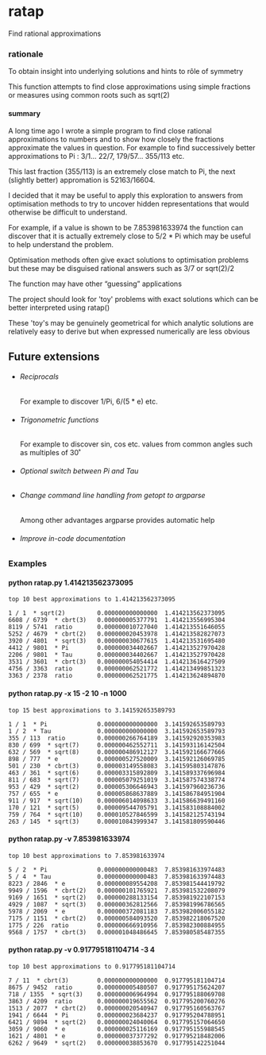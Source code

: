 # ratap

Find rational approximations

### rationale

To obtain insight into underlying solutions and hints to rôle
of symmetry

This function attempts to find close approximations using simple
fractions or measures using common roots such as sqrt(2)

#### summary

A long time ago I wrote a simple program to find close rational
approximations to numbers and to show how closely the fractions
approximate the values in question.  For example to find successively
better approximations to Pi : 3/1... 22/7, 179/57... 355/113 etc.

This last fraction (355/113) is an extremely close match to Pi, the
next (slightly better) appromation is 52163/16604.

I decided that it may be useful to apply this exploration to answers
from optimisation methods to try to uncover hidden representations
that would otherwise be difficult to understand. 

For example, if a value is shown to be 7.853981633974 the function can
discover that it is actually extremely close to 5/2 * Pi which may be
useful to help understand the problem.

Optimisation methods often give exact solutions to optimisation
problems but these may be disguised rational answers such as 3/7 or
sqrt(2)/2

The function may have other “guessing” applications

The project should look for 'toy' problems with exact solutions
which can be better interpreted using ratap()
 
These 'toy's may be genuinely geometrical for which analytic solutions
are relatively easy to derive but when expressed numerically are
less obvious

## Future extensions

* ###### Reciprocals

  For example to discover 1/Pi, 6/(5 * e) etc.

* ###### Trigonometric functions

  For example to discover sin, cos etc. values from common angles 
  such as multiples of 30˚
  
* ###### Optional switch between Pi and Tau

* ###### Change command line handling from getopt to argparse
  
  Among other advantages argparse provides automatic help

* ###### Improve in-code documentation


### Examples

#### python ratap.py 1.414213562373095
```
top 10 best approximations to 1.414213562373095

1 / 1  * sqrt(2)         0.000000000000000	1.414213562373095
6608 / 6739  * cbrt(3)   0.000000005377791	1.414213556995304
8119 / 5741  ratio       0.000000010727040	1.414213551646055
5252 / 4679  * cbrt(2)   0.000000020453978	1.414213582827073
3920 / 4801  * sqrt(3)   0.000000030677615	1.414213531695480
4412 / 9801  * Pi        0.000000034402667	1.414213527970428
2206 / 9801  * Tau       0.000000034402667	1.414213527970428
3531 / 3601  * cbrt(3)   0.000000054054414	1.414213616427509
4756 / 3363  ratio       0.000000062521772	1.414213499851323
3363 / 2378  ratio       0.000000062521775	1.414213624894870
```

#### python ratap.py -x 15 -2 10 -n 1000
```
top 15 best approximations to 3.141592653589793

1 / 1  * Pi              0.000000000000000	3.141592653589793
1 / 2  * Tau             0.000000000000000	3.141592653589793
355 / 113  ratio         0.000000266764189	3.141592920353983
830 / 699  * sqrt(7)     0.000000462552711	3.141593116142504
632 / 569  * sqrt(8)     0.000000486912127	3.141592166677666
898 / 777  * e           0.000000527520009	3.141592126069785
501 / 230  * cbrt(3)     0.000003149558083	3.141595803147876
463 / 361  * sqrt(6)     0.000003315892809	3.141589337696984
811 / 683  * sqrt(7)     0.000005079251019	3.141587574338774
953 / 429  * sqrt(2)     0.000005306646943	3.141597960236736
757 / 655  * e           0.000005868637889	3.141586784951904
911 / 917  * sqrt(10)    0.000006014098633	3.141586639491160
170 / 121  * sqrt(5)     0.000009544705791	3.141583108884002
759 / 764  * sqrt(10)    0.000010527846599	3.141582125743194
263 / 145  * sqrt(3)     0.000010843999347	3.141581809590446
```

#### python ratap.py -v 7.853981633974
```
top 10 best approximations to 7.853981633974

5 / 2  * Pi              0.000000000000483	7.853981633974483
5 / 4  * Tau             0.000000000000483	7.853981633974483
8223 / 2846  * e         0.000000089554208	7.853981544419792
9949 / 1596  * cbrt(2)   0.000000101765921	7.853981532208079
9169 / 1651  * sqrt(2)   0.000000288133154	7.853981922107153
4929 / 1087  * sqrt(3)   0.000000362812566	7.853981996786565
5978 / 2069  * e         0.000000372081183	7.853982006055182
7175 / 1151  * cbrt(2)   0.000000584093520	7.853982218067520
1775 / 226  ratio        0.000000666910956	7.853982300884955
9568 / 1757  * cbrt(3)   0.000001048486645	7.853980585487355
```

#### python ratap.py -v 0.917795181104714 -3 4
```
top 10 best approximations to 0.917795181104714

7 / 11  * cbrt(3)        0.000000000000000	0.917795181104714
8675 / 9452  ratio       0.000000005480507	0.917795175624207
718 / 1355  * sqrt(3)    0.000000006964994	0.917795188069708
3863 / 4209  ratio       0.000000019655562	0.917795200760276
1513 / 2077  * cbrt(2)   0.000000020540947	0.917795160563767
1941 / 6644  * Pi        0.000000023684237	0.917795204788951
6421 / 9894  * sqrt(2)   0.000000024040064	0.917795157064650
3059 / 9060  * e         0.000000025116169	0.917795155988545
1621 / 4801  * e         0.000000037377292	0.917795218482006
6262 / 9649  * sqrt(2)   0.000000038853670	0.917795142251044
```

